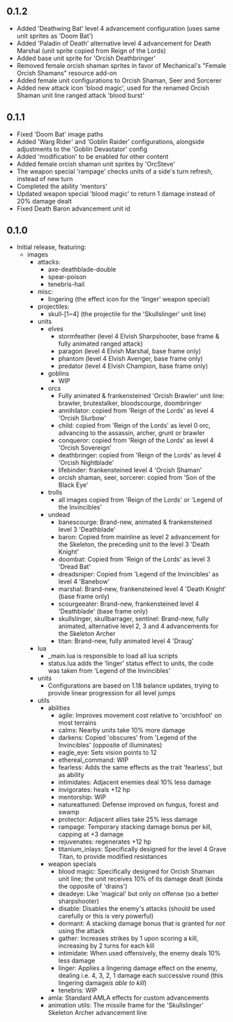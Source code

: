 ## 0.1.2

- Added 'Deathwing Bat' level 4 advancement configuration (uses same unit sprites as 'Doom Bat')
- Added 'Paladin of Death' alternative level 4 advancement for Death Marshal (unit sprite copied from Reign of the Lords)
- Added base unit sprite for 'Orcish Deathbringer'
- Removed female orcish shaman sprites in favor of Mechanical's "Female Orcish Shamans" resource add-on
- Added female unit configurations to Orcish Shaman, Seer and Sorcerer
- Added new attack icon 'blood magic', used for the renamed Orcish Shaman unit line ranged attack 'blood burst'

## 0.1.1

- Fixed 'Doom Bat' image paths
- Added 'Warg Rider' and 'Goblin Raider' configurations, alongside adjustments to the 'Goblin Devastator' config
- Added 'modification' to be enabled for other content
- Added female orcish shaman unit sprites by 'OrcSteve'
- The weapon special 'rampage' checks units of a side's turn refresh, instead of new turn
- Completed the ability 'mentors'
- Updated weapon special 'blood magic' to return 1 damage instead of 20% damage dealt
- Fixed Death Baron advancement unit id

## 0.1.0

- Initial release, featuring:
  - images
    - attacks:
      - axe-deathblade-double
      - spear-poison
      - tenebris-hail
    - misc: 
      - lingering (the effect icon for the 'linger' weapon special)
    - projectiles: 
      - skull-[1~4] (the projectile for the 'Skullslinger' unit line)
    - units
      - elves
        - stormfeather (level 4 Elvish Sharpshooter, base frame & fully animated ranged attack)
        - paragon (level 4 Elvish Marshal, base frame only)
        - phantom (level 4 Elvish Avenger, base frame only)
        - predator (level 4 Elvish Champion, base frame only)
      - goblins
        - WIP
      - orcs
        - Fully animated & frankensteined 'Orcish Brawler' unit line: brawler, brutestalker, bloodscourge, doombringer
        - annihilator: copied from 'Reign of the Lords' as level 4 'Orcish Slurbow'
        - child: copied from 'Reign of the Lords' as level 0 orc, advancing to the assassin, archer, grunt or brawler
        - conqueror: copied from 'Reign of the Lords' as level 4 'Orcish Sovereign'
        - deathbringer: copied from 'Reign of the Lords' as level 4 'Orcish Nightblade'
        - lifebinder: frankensteined level 4 'Orcish Shaman'
        - orcish shaman, seer, sorcerer: copied from 'Son of the Black Eye'
      - trolls
        - all images copied from 'Reign of the Lords' or 'Legend of the Invincibles'
      - undead
        - banescourge: Brand-new, animated & frankensteined level 3 'Deathblade'
        - baron: Copied from mainline as level 2 advancement for the Skeleton, the preceding unit to the level 3  'Death Knight'
        - doombat: Copied from 'Reign of the Lords' as level 3 'Dread Bat'
        - dreadsniper: Copied from 'Legend of the Invincibles' as level 4 'Banebow'
        - marshal: Brand-new, frankensteined level 4 'Death Knight' (base frame only)
        - scourgeeater: Brand-new, frankensteined level 4 'Deathblade' (base frame only)
        - skullslinger, skullbarrager, sentinel: Brand-new, fully animated, alternative level 2, 3 and 4  advancements for the Skeleton Archer
        - titan: Brand-new, fully animated level 4 'Draug'
    - lua
      - _main.lua is responsible to load all lua scripts
      - status.lua adds the 'linger' status effect to units, the code was taken from 'Legend of the Invincibles'
    - units
      - Configurations are based on 1.18 balance updates, trying to provide linear progression for all level jumps
    - utils
      - abilities
        - agile: Improves movement cost relative to 'orcishfoot' on most terrains
        - calms: Nearby units take 10% more damage
        - darkens: Copied 'obscures' from 'Legend of the Invincibles' (opposite of illuminates)
        - eagle_eye: Sets vision points to 12
        - ethereal_command: WIP
        - fearless: Adds the same effects as the trait 'fearless', but as ability
        - intimidates: Adjacent enemies deal 10% less damage
        - invigorates: heals +12 hp
        - mentorship: WIP
        - natureattuned: Defense improved on fungus, forest and swamp
        - protector: Adjacent allies take 25% less damage
        - rampage: Temporary stacking damage bonus per kill, capping at +3 damage
        - rejuvenates: regenerates +12 hp
        - titanium_inlays: Specifically designed for the level 4 Grave Titan, to provide modified resistances
      - weapon specials
        - blood magic: Specifically designed for Orcish Shaman unit line; the unit receives 10% of its damage dealt (kinda the opposite of 'drains')
        - deadeye: Like 'magical' but only on offense (so a better sharpshooter)
        - disable: Disables the enemy's attacks (should be used carefully or this is very powerful)
        - dormant: A stacking damage bonus that is granted for *not* using the attack
        - gather: Increases strikes by 1 upon scoring a kill, increasing by 2 turns for each kill
        - intimidate: When used offensively, the enemy deals 10% less damage
        - linger: Applies a lingering damage effect on the enemy, dealing i.e. 4, 3, 2, 1 damage each successive  round (this lingering damage*is able to kill*)
        - tenebris: WIP
      - amla: Standard AMLA effects for custom advancements
      - animation utils: The missile frame for the 'Skullslinger' Skeleton Archer advancement line

